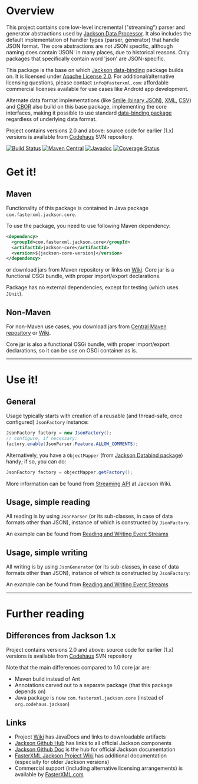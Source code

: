 # Overview

This project contains core low-level incremental ("streaming") parser and generator abstractions used by
[Jackson Data Processor](http://wiki.fasterxml.com/JacksonHome).
It also includes the default implementation of handler types (parser, generator) that handle JSON format.
The core abstractions are not JSON specific, although naming does contain 'JSON' in many places, due to historical reasons. Only packages that specifically contain word 'json' are JSON-specific.

This package is the base on which [Jackson data-binding](https://github.com/FasterXML/jackson-databind) package builds on.
It is licensed under [Apache License 2.0](http://www.apache.org/licenses/LICENSE-2.0).
For additional/alternative licensing questions, please contact `info@fasterxml.com`: affordable commercial licenses available for use cases like Android app development.

Alternate data format implementations (like
[Smile (binary JSON)](https://github.com/FasterXML/jackson-dataformat-smile),
[XML](https://github.com/FasterXML/jackson-dataformat-xml),
[CSV](https://github.com/FasterXML/jackson-dataformat-csv))
and [CBOR](https://github.com/FasterXML/jackson-dataformat-cbor)
also build on this base package, implementing the core interfaces,
making it possible to use standard [data-binding package](https://github.com/FasterXML/jackson-databind) regardless of underlying data format.

Project contains versions 2.0 and above: source code for earlier (1.x) versions is available from [Codehaus](http://jackson.codehaus.org) SVN repository.

[![Build Status](https://travis-ci.org/FasterXML/jackson-core.svg?branch=master)](https://travis-ci.org/FasterXML/jackson-core) [![Maven Central](https://maven-badges.herokuapp.com/maven-central/com.fasterxml.jackson.core/jackson-core/badge.svg)](https://maven-badges.herokuapp.com/maven-central/com.fasterxml.jackson.core/jackson-core)
[![Javadoc](https://javadoc.io/badge/com.fasterxml.jackson.core/jackson-core.svg)](http://www.javadoc.io/doc/com.fasterxml.jackson.core/jackson-core)
[![Coverage Status](https://coveralls.io/repos/github/FasterXML/jackson-core/badge.svg?branch=master)](https://coveralls.io/github/FasterXML/jackson-core?branch=master)

# Get it!

## Maven

Functionality of this package is contained in 
Java package `com.fasterxml.jackson.core`.

To use the package, you need to use following Maven dependency:

```xml
<dependency>
  <groupId>com.fasterxml.jackson.core</groupId>
  <artifactId>jackson-core</artifactId>
  <version>${jackson-core-version}</version>
</dependency>
```

or download jars from Maven repository or links on [Wiki](../../wiki).
Core jar is a functional OSGi bundle, with proper import/export declarations.

Package has no external dependencies, except for testing (which uses `JUnit`).

## Non-Maven

For non-Maven use cases, you download jars from [Central Maven repository](http://repo1.maven.org/maven2/com/fasterxml/jackson/core/jackson-core/) or [Wiki](../../wiki).

Core jar is also a functional OSGi bundle, with proper import/export declarations, so it can be use on OSGi container as is.

-----
# Use it!

## General

Usage typically starts with creation of a reusable (and thread-safe, once configured) `JsonFactory` instance:

```java
JsonFactory factory = new JsonFactory();
// configure, if necessary:
factory.enable(JsonParser.Feature.ALLOW_COMMENTS);
```

Alternatively, you have a `ObjectMapper` (from [Jackson Databind package](https://github.com/FasterXML/jackson-databind)) handy; if so, you can do:

```java
JsonFactory factory = objectMapper.getFactory();
```

More information can be found from [Streaming API](http://wiki.fasterxml.com/JacksonStreamingApi
) at Jackson Wiki.

## Usage, simple reading

All reading is by using `JsonParser` (or its sub-classes, in case of data formats other than JSON),
instance of which is constructed by `JsonFactory`.

An example can be found from [Reading and Writing Event Streams](http://www.cowtowncoder.com/blog/archives/2009/01/entry_132.html)

## Usage, simple writing

All writing is by using `JsonGenerator` (or its sub-classes, in case of data formats other than JSON),
instance of which is constructed by `JsonFactory`:

An example can be found from [Reading and Writing Event Streams](http://www.cowtowncoder.com/blog/archives/2009/01/entry_132.html)

-----

# Further reading

## Differences from Jackson 1.x

Project contains versions 2.0 and above: source code for earlier (1.x) versions is available from [Codehaus](http://jackson.codehaus.org) SVN repository

Note that the main differences compared to 1.0 core jar are:

* Maven build instead of Ant
* Annotations carved out to a separate package (that this package depends on)
* Java package is now `com.fasterxml.jackson.core` (instead of `org.codehaus.jackson`)

## Links

* Project  [Wiki](../../wiki) has JavaDocs and links to downloadable artifacts
* [Jackson Github Hub](https://github.com/FasterXML/jackson) has links to all official Jackson components
* [Jackson Github Doc](https://github.com/FasterXML/jackson-docs) is the hub for official Jackson documentation
* [FasterXML Jackson Project Wiki](http://wiki.fasterxml.com/JacksonHome) has additional documentation (especially for older Jackson versions)
* Commercial support (including alternative licensing arrangements) is available by [FasterXML.com](http://fasterxml.com)

